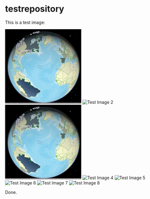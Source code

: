 # testrepository

This is a test image:

![Test Image 1](3DChoropleth.png)
![Test Image 2]("3DChoropleth.png")
![Test Image 3](/3DChoropleth.png)
![Test Image 4](https://github.com/tograh/testrepository/3DChoropleth.png)
![Test Image 5](https://.../3DChoropleth.png)
![Test Image 6](master/3DChoropleth.png)
![Test Image 7](https://github.com/tograh/testrepository/master/3DChoropleth.png)
![Test Image 8](https://raw.githubusercontent.com/tograh/testrepository/master/3DChoropleth.png)

Done.